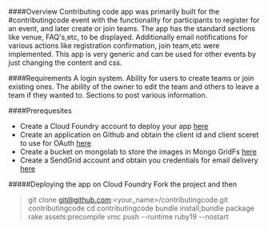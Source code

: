 ####Overview
Contributing code app was primarily built for the #contributingcode event with the functionality for participants 
to register for an event, and later create or join teams. The app has the standard sections like venue, FAQ's,etc, to be 
displayed. Additionally email notifications for various actions like registration confirmation, join team,etc were implemented.
This app is very generic and can be used for other events by just changing the content and css.

####Requirements
A login system. 
Ability for users to create teams or join existing ones. 
The ability of the owner to edit the team and others to leave a team if they wanted to. 
Sections to post various information. 

####Prerequesites 
* Create a Cloud Foundry account to deploy your app [here](http://www.cloudfoundry.com/)
* Create an application on Github and obtain the client id and client sceret to use for OAuth [here](https://github.com/settings/applications)
* Create a bucket on mongolab to store the images in Mongo GridFs [here](https://mongolab.com/home)
* Create a SendGrid account and obtain you credentials for email delivery [here](http://sendgrid.com/)

#####Deploying the app on Cloud Foundry
Fork the project and then 
> git clone git@github.com:<your_name>/contributingcode.git contributingcode
> cd contributingcode
> bundle install;bundle package
> rake assets:precompile
> vmc push --runtime ruby19 --nostart 

